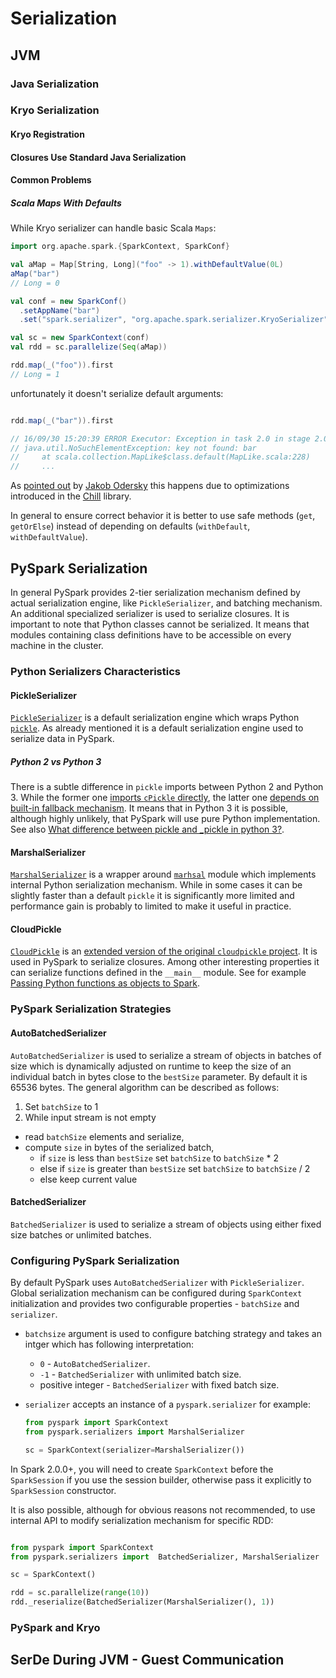 # Serialization

## JVM

### Java Serialization

### Kryo Serialization

#### Kryo Registration

#### Closures Use Standard Java Serialization

#### Common Problems

##### Scala Maps With Defaults

While Kryo serializer can handle basic Scala `Maps`:


```scala
import org.apache.spark.{SparkContext, SparkConf}

val aMap = Map[String, Long]("foo" -> 1).withDefaultValue(0L)
aMap("bar")
// Long = 0

val conf = new SparkConf()
  .setAppName("bar")
  .set("spark.serializer", "org.apache.spark.serializer.KryoSerializer")

val sc = new SparkContext(conf)
val rdd = sc.parallelize(Seq(aMap))

rdd.map(_("foo")).first
// Long = 1

```
unfortunately it doesn't serialize default arguments:

```scala

rdd.map(_("bar")).first

// 16/09/30 15:20:39 ERROR Executor: Exception in task 2.0 in stage 2.0 (TID 7)
// java.util.NoSuchElementException: key not found: bar
//     at scala.collection.MapLike$class.default(MapLike.scala:228)
//     ...
```

As [pointed out](https://github.com/jodersky) by [Jakob Odersky](https://github.com/jodersky) this happens due to optimizations introduced in the [Chill](https://github.com/twitter/chill/blob/develop/chill-scala/src/main/scala/com/twitter/chill/Traversable.scala) library.

In general to ensure correct behavior it is better to use safe methods (`get`, `getOrElse`) instead of depending on defaults (`withDefault`, `withDefaultValue`).

## PySpark Serialization

In general PySpark provides 2-tier serialization mechanism defined by actual serialization engine, like `PickleSerializer`, and batching mechanism. An additional specialized serializer is used to serialize closures. It is important to note that Python classes cannot be serialized. It means that modules containing class definitions have to be accessible on every machine in the cluster.

### Python Serializers Characteristics

#### PickleSerializer

[`PickleSerializer`](https://spark.apache.org/docs/latest/api/python/pyspark.html?highlight=autobatchedserializer#pyspark.PickleSerializer) is a default serialization engine which wraps Python [`pickle`](https://docs.python.org/3.5/library/pickle.html#module-pickle). As already mentioned it is a default serialization engine used to serialize data in PySpark.

##### Python 2 vs Python 3

There is a subtle difference in `pickle` imports between Python 2 and Python 3. While the former one [imports `cPickle` directly](https://github.com/apache/spark/blob/v2.0.0-rc2/python/pyspark/serializers.py#L62), the latter one [depends on built-in fallback mechanism](https://github.com/apache/spark/blob/v2.0.0-rc2/python/pyspark/serializers.py#L66). It means that in Python 3 it is possible, although highly unlikely, that PySpark will use pure Python implementation. See also [What difference between pickle and _pickle in python 3?](http://stackoverflow.com/a/19191885/1560062).

#### MarshalSerializer

[`MarshalSerializer`](https://spark.apache.org/docs/latest/api/python/pyspark.html?highlight=autobatchedserializer#pyspark.MarshalSerializer) is a wrapper around [`marhsal`](https://docs.python.org/3.5/library/marshal.html) module which implements internal Python serialization mechanism. While in some cases it can be slightly faster than a default `pickle` it is significantly more limited and performance gain is probably to limited to make it useful in practice.

#### CloudPickle

[`CloudPickle`](https://github.com/apache/spark/blob/2.0.0-preview/python/pyspark/cloudpickle.py) is an [extended version of the original `cloudpickle` project](https://github.com/cloudpipe/cloudpickle). It is used in PySpark to serialize closures. Among other interesting properties it can serialize functions defined in the `__main__` module. See for example [Passing Python functions as objects to Spark](http://stackoverflow.com/q/37641103/1560062).

### PySpark Serialization Strategies

#### AutoBatchedSerializer

`AutoBatchedSerializer` is used to serialize a stream of objects in batches of size which is dynamically adjusted on runtime to keep the size of an individual batch in bytes close to the `bestSize` parameter. By default it is 65536 bytes. The general algorithm can be described as follows:

1. Set `batchSize` to 1
2. While input stream is not empty

  - read `batchSize` elements and serialize,
  - compute `size` in bytes of the serialized batch,
    - if `size` is less than `bestSize` set `batchSize` to `batchSize` * 2
    - else if `size` is greater than `bestSize` set `batchSize` to `batchSize` / 2
    - else keep current value


#### BatchedSerializer

`BatchedSerializer` is used to serialize a stream of objects using either fixed size batches or unlimited batches.

### Configuring PySpark Serialization

By default PySpark uses `AutoBatchedSerializer` with `PickleSerializer`. Global serialization mechanism can be configured during `SparkContext` initialization and provides two configurable properties - `batchSize` and `serializer`.


- `batchsize` argument is used to configure batching strategy and takes an intger which has following interpretation:

  - `0` -  `AutoBatchedSerializer`.
  - `-1` - `BatchedSerializer` with unlimited batch size.
  - positive integer - `BatchedSerializer` with fixed batch size.


- `serializer` accepts an instance of a `pyspark.serializer` for example:


  ```python
  from pyspark import SparkContext
  from pyspark.serializers import MarshalSerializer

  sc = SparkContext(serializer=MarshalSerializer())
  ```

In Spark 2.0.0+, you will need to create `SparkContext` before the `SparkSession` if you use the session builder, otherwise pass it explicitly to `SparkSession` constructor.

It is also possible, although for obvious reasons not recommended, to use internal API to modify serialization mechanism for specific RDD:


```python

from pyspark import SparkContext
from pyspark.serializers import  BatchedSerializer, MarshalSerializer

sc = SparkContext()

rdd = sc.parallelize(range(10))
rdd._reserialize(BatchedSerializer(MarshalSerializer(), 1))
```


### PySpark and Kryo

## SerDe During JVM - Guest Communication


